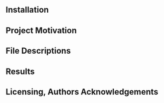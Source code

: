 ## Installation

## Project Motivation

## File Descriptions

## Results

## Licensing, Authors Acknowledgements